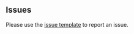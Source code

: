 ## Issues

Please use the [issue template](https://github.com/cyoung/stratux/issues/new?title=description+of+issue&body=1.%20Stratux%20version%3A%0A2.%20Stratux%20config%3A%20single%2Fdual%20SDR%2C%20GPS%20yes%2Fno%20(type%3F)%2C%20AHRS%20yes%2Fno%2C%20battery%2C%20battery%20cable.%0A3.%20EFB%20app%20and%20version%20(e.g.%2C%20WingX%20Pro7%208.6.2).%20EFB%20platform%20(e.g.%2C%20iOS%209.2).%20EFB%20hardware%20(e.g.%2C%20iPad%20Mini%202).%0A4.%20Description%20of%20your%20issue.%20If%20possible%2C%20enable%20%22Replay%20Logs%22%2C%20reproduce%20the%20problem%2C%20and%20provide%20a%20copy%20of%20the%20logs%20in%20http%3A%2F%2F192.168.10.1%2Flogs%2Fstratux%2F%20and%20http%3A%2F%2F192.168.10.1%2Flogs%2Fstratux.log.) to report an issue.